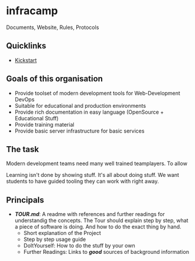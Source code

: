 # infracamp
Documents, Website, Rules, Protocols

## Quicklinks

- [Kickstart](kickstart.html)

## Goals of this organisation

- Provide toolset of modern development tools for Web-Development DevOps
- Suitable for educational and production environments
- Provide rich documentation in easy language (OpenSource + Educational Stuff)
- Provide training material
- Provide basic server infrastructure for basic services

## The task

Modern development teams need many well trained teamplayers.
To allow 

Learning isn't done by showing stuff. It's all about doing stuff.
We want students to have guided tooling they can work with right away.

## Principals

- ***TOUR.md***: A readme with references and further readings for
  understandig the concepts. The Tour should explain step by step,
  what a piece of software is doing. And how to do the exact thing by hand.
  - Short explanation of the Project
  - Step by step usage guide
  - DoItYourself: How to do the stuff by your own
  - Further Readings: Links to ***good*** sources of background information
